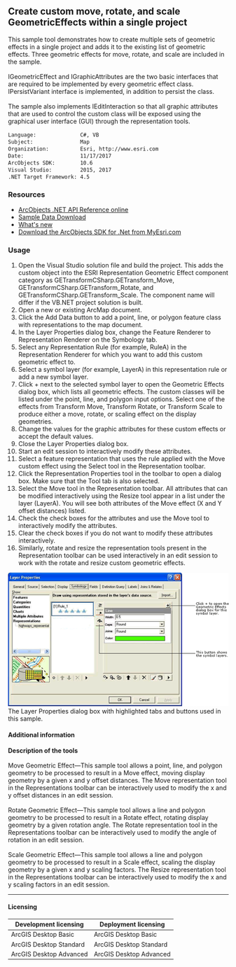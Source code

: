 ## Create custom move, rotate, and scale GeometricEffects within a single project

  <div xmlns="http://www.w3.org/1999/xhtml">This sample tool demonstrates how to create multiple sets of geometric effects in a single project and adds it to the existing list of geometric effects. Three geometric effects for move, rotate, and scale are included in the sample.</div>
  <div xmlns="http://www.w3.org/1999/xhtml"> </div>
  <div xmlns="http://www.w3.org/1999/xhtml">IGeometricEffect and IGraphicAttributes are the two basic interfaces that are required to be implemented by every geometric effect class. IPersistVariant interface is implemented, in addition to persist the class.</div>
  <div xmlns="http://www.w3.org/1999/xhtml"> </div>
  <div xmlns="http://www.w3.org/1999/xhtml">The sample also implements IEditInteraction so that all graphic attributes that are used to control the custom class will be exposed using the graphical user interface (GUI) through the representation tools. </div>  


<!-- TODO: Fill this section below with metadata about this sample-->
```
Language:              C#, VB
Subject:               Map
Organization:          Esri, http://www.esri.com
Date:                  11/17/2017
ArcObjects SDK:        10.6
Visual Studio:         2015, 2017
.NET Target Framework: 4.5
```

### Resources

* [ArcObjects .NET API Reference online](http://desktop.arcgis.com/en/arcobjects/latest/net/webframe.htm)  
* [Sample Data Download](../../releases)  
* [What's new](http://desktop.arcgis.com/en/arcobjects/latest/net/webframe.htm#91cabc68-2271-400a-8ff9-c7fb25108546.htm)  
* [Download the ArcObjects SDK for .Net from MyEsri.com](https://my.esri.com/)  

### Usage
1. Open the Visual Studio solution file and build the project. This adds the custom object into the ESRI Representation Geometric Effect component category as GETransformCSharp.GETransform_Move, GETransformCSharp.GETransform_Rotate, and GETransformCSharp.GETransform_Scale. The component name will differ if the VB.NET project solution is built.  
1. Open a new or existing ArcMap document.  
1. Click the Add Data button to add a point, line, or polygon feature class with representations to the map document.   
1. In the Layer Properties dialog box, change the Feature Renderer to Representation Renderer on the Symbology tab.  
1. Select any Representation Rule (for example, RuleA) in the Representation Renderer for which you want to add this custom geometric effect to.  
1. Select a symbol layer (for example, LayerA) in this representation rule or add a new symbol layer.  
1. Click + next to the selected symbol layer to open the Geometric Effects dialog box, which lists all geometric effects. The custom classes will be listed under the point, line, and polygon input options. Select one of the effects from Transform Move, Transform Rotate, or Transform Scale to produce either a move, rotate, or scaling effect on the display geometries.   
1. Change the values for the graphic attributes for these custom effects or accept the default values.  
1. Close the Layer Properties dialog box.  
1. Start an edit session to interactively modify these attributes.   
1. Select a feature representation that uses the rule applied with the Move custom effect using the Select tool in the Representation toolbar.   
1. Click the Representation Properties tool in the toolbar to open a dialog box. Make sure that the Tool tab is also selected.  
1. Select the Move tool in the Representation toolbar. All attributes that can be modified interactively using the Resize tool appear in a list under the layer (LayerA). You will see both attributes of the Move effect (X and Y offset distances) listed.  
1. Check the check boxes for the attributes and use the Move tool to interactively modify the attributes.   
1. Clear the check boxes if you do not want to modify these attributes interactively.  
1. Similarly, rotate and resize the representation tools present in the Representation toolbar can be used interactively in an edit session to work with the rotate and resize custom geometric effects.  



![The Layer Properties dialog box with highlighted tabs and buttons used in this sample. ](images/pic1.png)  
The Layer Properties dialog box with highlighted tabs and buttons used in this sample.   


#### Additional information  
<div xmlns="http://www.w3.org/1999/xhtml">
  <strong>Description of the tools</strong>
</div>  
<div xmlns="http://www.w3.org/1999/xhtml">
  <br />Move Geometric Effect—This sample tool allows a point, line, and polygon geometry to be processed to result in a Move effect, moving display geometry by a given x and y offset distances. The Move representation tool in the Representations toolbar can be interactively used to modify the x and y offset distances in an edit session.<br /><br />Rotate Geometric Effect—This sample tool allows a line and polygon geometry to be processed to result in a Rotate effect, rotating display geometry by a given rotation angle. The Rotate representation tool in the Representations toolbar can be interactively used to modify the angle of rotation in an edit session.<br /><br />Scale Geometric Effect—This sample tool allows a line and polygon geometry to be processed to result in a Scale effect, scaling the display geometry by a given x and y scaling factors. The Resize representation tool in the Representations toolbar can be interactively used to modify the x and y scaling factors in an edit session.</div>  




---------------------------------

#### Licensing  
| Development licensing | Deployment licensing | 
| ------------- | ------------- | 
| ArcGIS Desktop Basic | ArcGIS Desktop Basic |  
| ArcGIS Desktop Standard | ArcGIS Desktop Standard |  
| ArcGIS Desktop Advanced | ArcGIS Desktop Advanced |  


